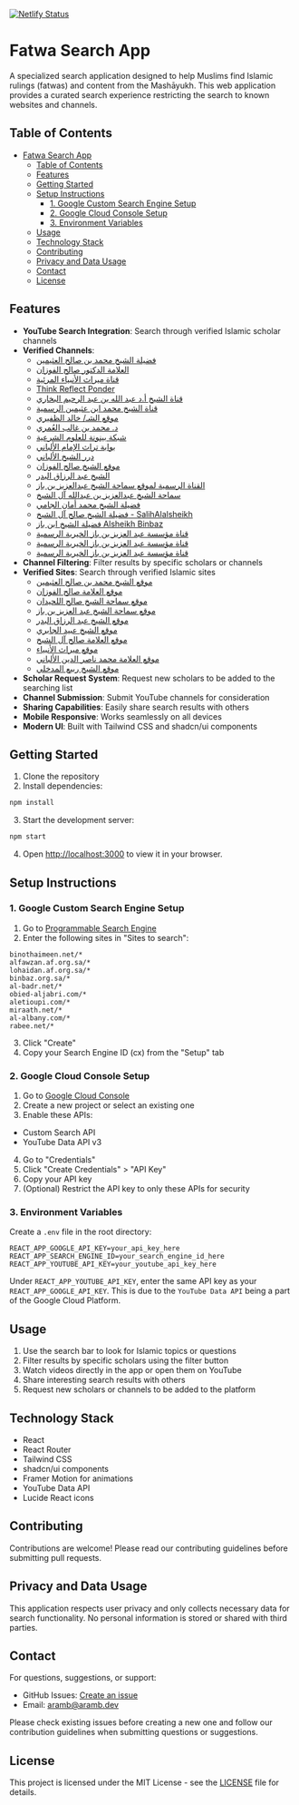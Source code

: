 [![Netlify Status](https://api.netlify.com/api/v1/badges/fa4dfc86-e352-4428-85bb-b4913d7f740b/deploy-status)](https://is-earch.aramb.dev)

# Fatwa Search App

A specialized search application designed to help Muslims find Islamic rulings (fatwas) and content from the Mashāyukh. This web application provides a curated search experience restricting the search to known websites and channels.

## Table of Contents

- [Fatwa Search App](#fatwa-search-app)
  - [Table of Contents](#table-of-contents)
  - [Features](#features)
  - [Getting Started](#getting-started)
  - [Setup Instructions](#setup-instructions)
    - [1. Google Custom Search Engine Setup](#1-google-custom-search-engine-setup)
    - [2. Google Cloud Console Setup](#2-google-cloud-console-setup)
    - [3. Environment Variables](#3-environment-variables)
  - [Usage](#usage)
  - [Technology Stack](#technology-stack)
  - [Contributing](#contributing)
  - [Privacy and Data Usage](#privacy-and-data-usage)
  - [Contact](#contact)
  - [License](#license)

## Features

- **YouTube Search Integration**: Search through verified Islamic scholar channels
- **Verified Channels**:
  - [فضيلة الشيخ محمد بن صالح العثيمين](https://www.youtube.com/channel/UCFjzJYgxHjk44AFoEwwgPjg)
  - [العلامة الدكتور صالح الفوزان](https://www.youtube.com/channel/UCi7vzSJrU3beV_6Sdgpowng)
  - [قناة ميراث الأنبياء المرئية](https://www.youtube.com/channel/UCMgtvQNueoOwjAgo-fMF-lQ)
  - [Think Reflect Ponder](https://www.youtube.com/channel/UCphY7uVzua2z_Mq1oZcOXGA)
  - [قناة الشيخ أ.د عبد الله بن عبد الرحيم البخاري](https://www.youtube.com/channel/UCQPQtAxx45gjN44ZOw4cqmw)
  - [قناة الشيخ محمد ابن عثيمين الرسمية](https://www.youtube.com/channel/UCtF3YygTiodnYSw8vD3UJtQ)
  - [موقع الشـ/ خالد الظفيري](https://www.youtube.com/channel/UCP44H-iDsDp-_wV85QKkdVA)
  - [د. محمد بن غالب العُمري](https://www.youtube.com/channel/UCPPQcw5SA1yeQHttDbdxXGw)
  - [شبكة بينونة للعلوم الشرعية](https://www.youtube.com/channel/UC-V7X5AL2krPtSanQEbCbAQ)
  - [بوابة تراث الإمام الألباني](https://www.youtube.com/channel/UCwMocSKEbLav6SZvwzTvDbQ)
  - [درر الشيخ الألباني](https://www.youtube.com/channel/UC6u5aFIhKDOC_WYKVLBw8Dg)
  - [موقع الشيخ صالح الفوزان](https://www.youtube.com/channel/UCS-XgiMGKaiQsZNkgwsDbYg)
  - [الشيخ عبد الرزاق البدر](https://www.youtube.com/channel/UCWSfNmixfPlKg9OCoqghwwg)
  - [القناة الرسمية لموقع سماحة الشيخ عبدالعزيز بن باز](https://www.youtube.com/channel/UCiiJRwQ0MUaQo8ZZuf18pPw)
  - [سماحة الشيخ عبدالعزيز بن عبدالله آل الشيخ](https://www.youtube.com/channel/UCO_MLsqOIoqYXbSXfyqluxw)
  - [فضيلة الشيخ محمد أمان الجامي](https://www.youtube.com/channel/UCYbR2Su3mqwl88US4eyrQdg)
  - [فضيلة الشيخ صالح آل الشيخ - SalihAlalsheikh](https://www.youtube.com/channel/UCLHZET13eDxW-z1tSKTAdVg)
  - [فضيلة الشيخ ابن باز Alsheikh Binbaz](https://www.youtube.com/channel/UCXI4M81wRAVYlFPw7V1l3Mw)
  - [قناة مؤسسة عبد العزيز بن باز الخيرية الرسمية](https://www.youtube.com/channel/UCYZkmbBbVMWxB1gyioTPLIA)
  - [قناة مؤسسة عبد العزيز بن باز الخيرية الرسمية](https://www.youtube.com/channel/UCleHL3J-q13VVmy7_WwFLCw)
  - [قناة مؤسسة عبد العزيز بن باز الخيرية الرسمية](https://www.youtube.com/channel/UC0ljB6Xfg9RWjFWNb4JO-IQ)
- **Channel Filtering**: Filter results by specific scholars or channels
- **Verified Sites**: Search through verified Islamic sites
  - [موقع الشيخ محمد بن صالح العثيمين](https://binothaimeen.net)
  - [موقع العلامة صالح الفوزان](https://alfawzan.af.org.sa)
  - [موقع سماحة الشيخ صالح اللحيدان](https://lohaidan.af.org.sa)
  - [موقع سماحة الشيخ عبد العزيز بن باز](https://binbaz.org.sa)
  - [موقع الشيخ عبد الرزاق البدر](https://al-badr.net)
  - [موقع الشيخ عبيد الجابري](https://obied-aljabri.com)
  - [موقع العلامة صالح آل الشيخ](https://aletioupi.com)
  - [موقع ميراث الأنبياء](https://miraath.net)
  - [موقع العلامة محمد ناصر الدين الألباني](https://al-albany.com)
  - [موقع الشيخ ربيع المدخلي](https://rabee.net)
- **Scholar Request System**: Request new scholars to be added to the searching list
- **Channel Submission**: Submit YouTube channels for consideration
- **Sharing Capabilities**: Easily share search results with others
- **Mobile Responsive**: Works seamlessly on all devices
- **Modern UI**: Built with Tailwind CSS and shadcn/ui components

## Getting Started

1. Clone the repository
2. Install dependencies:

```bash
npm install
```

3. Start the development server:

```bash
npm start
```

4. Open [http://localhost:3000](http://localhost:3000) to view it in your browser.

## Setup Instructions

### 1. Google Custom Search Engine Setup

1. Go to [Programmable Search Engine](https://programmablesearchengine.google.com/create/new)
2. Enter the following sites in "Sites to search":

```
binothaimeen.net/*
alfawzan.af.org.sa/*
lohaidan.af.org.sa/*
binbaz.org.sa/*
al-badr.net/*
obied-aljabri.com/*
aletioupi.com/*
miraath.net/*
al-albany.com/*
rabee.net/*
```

3. Click "Create"
4. Copy your Search Engine ID (cx) from the "Setup" tab

### 2. Google Cloud Console Setup

1. Go to [Google Cloud Console](https://console.cloud.google.com/)
2. Create a new project or select an existing one
3. Enable these APIs:

- Custom Search API
- YouTube Data API v3

4. Go to "Credentials"
5. Click "Create Credentials" > "API Key"
6. Copy your API key
7. (Optional) Restrict the API key to only these APIs for security

### 3. Environment Variables

Create a `.env` file in the root directory:

```env
REACT_APP_GOOGLE_API_KEY=your_api_key_here
REACT_APP_SEARCH_ENGINE_ID=your_search_engine_id_here
REACT_APP_YOUTUBE_API_KEY=your_youtube_api_key_here
```

Under `REACT_APP_YOUTUBE_API_KEY`, enter the same API key as your `REACT_APP_GOOGLE_API_KEY`. This is due to the `YouTube Data API` being a part of the Google Cloud Platform.

## Usage

1. Use the search bar to look for Islamic topics or questions
2. Filter results by specific scholars using the filter button
3. Watch videos directly in the app or open them on YouTube
4. Share interesting search results with others
5. Request new scholars or channels to be added to the platform

## Technology Stack

- React
- React Router
- Tailwind CSS
- shadcn/ui components
- Framer Motion for animations
- YouTube Data API
- Lucide React icons

## Contributing

Contributions are welcome! Please read our contributing guidelines before submitting pull requests.

## Privacy and Data Usage

This application respects user privacy and only collects necessary data for search functionality. No personal information is stored or shared with third parties.

## Contact

For questions, suggestions, or support:

- GitHub Issues: [Create an issue](https://github.com/aramb-dev/fatwa-search/issues)
- Email: [aramb@aramb.dev](mailto:aramb@aramb.dev)

Please check existing issues before creating a new one and follow our contribution guidelines when submitting questions or suggestions.

## License

This project is licensed under the MIT License - see the [LICENSE](LICENSE) file for details.
